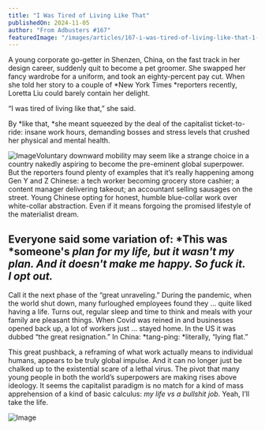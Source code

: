 ```yaml
---
title: "I Was Tired of Living Like That"
publishedOn: 2024-11-05
author: "From Adbusters #167"
featuredImage: "/images/articles/167-i-was-tired-of-living-like-that-1-4-cropped.jpg"
---
```


A young corporate go-getter in Shenzen, China, on the fast track in her design career, suddenly quit to become a pet groomer. She swapped her fancy wardrobe for a uniform, and took an eighty-percent pay cut. When she told her story to a couple of *New York Times *reporters recently, Loretta Liu could barely contain her delight. 

“I was tired of living like that,” she said.

By *like that, *she meant squeezed by the deal of the capitalist ticket-to-ride: insane work hours, demanding bosses and stress levels that crushed her physical and mental health.

![Image](/images/articles/167-i-was-tired-of-living-like-that-5-8.jpg)Voluntary downward mobility may seem like a strange choice in a country nakedly aspiring to become the pre-eminent global superpower. But the reporters found plenty of examples that it’s really happening among Gen Y and Z Chinese: a tech worker becoming grocery store cashier; a content manager delivering takeout; an accountant selling sausages on the street. Young Chinese opting for honest, humble blue-collar work over white-collar abstraction. Even if it means forgoing the promised lifestyle of the materialist dream.

## Everyone said some variation of: *This was *someone's *plan for my life, but it wasn't my plan. And it doesn't make me happy. So fuck it. I opt out.*

Call it the next phase of the “great unraveling.” During the pandemic, when the world shut down, many furloughed employees found they ... quite liked having a life. Turns out, regular sleep and time to think and meals with your family are pleasant things. When Covid was reined in and businesses opened back up, a lot of workers just ... stayed home. In the US it was dubbed “the great resignation.” In China: *tang-ping: *literally, “lying flat.”

This great pushback, a reframing of what work actually means to individual humans, appears to be truly global impulse. And it can no longer just be chalked up to the existential scare of a lethal virus. The pivot that many young people in both the world’s superpowers are making rises above ideology. It seems the capitalist paradigm is no match for a kind of mass apprehension of a kind of basic calculus: *my life vs a bullshit job*. Yeah, I’ll take the life.

![Image](/images/articles/167-i-was-tired-of-living-like-that-13-16.jpg)
